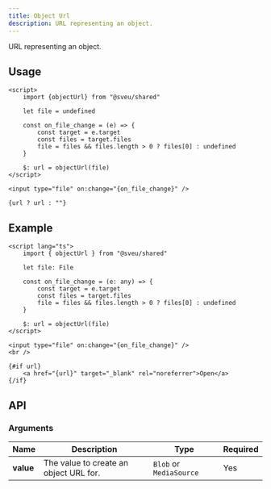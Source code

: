 ```yaml
---
title: Object Url
description: URL representing an object.
---
```


<script>
    import Meta from "$components/meta.svelte"
</script>

<Meta />

URL representing an object.

## Usage

```svelte
<script>
    import {objectUrl} from "@sveu/shared"

    let file = undefined

    const on_file_change = (e) => {
        const target = e.target
        const files = target.files
        file = files && files.length > 0 ? files[0] : undefined
    }

    $: url = objectUrl(file)
</script>

<input type="file" on:change="{on_file_change}" />

{url ? url : ""}
```

## Example

```svelte live ln
<script lang="ts">
    import { objectUrl } from "@sveu/shared"

    let file: File

    const on_file_change = (e: any) => {
        const target = e.target
        const files = target.files
        file = files && files.length > 0 ? files[0] : undefined
    }

    $: url = objectUrl(file)
</script>

<input type="file" on:change="{on_file_change}" />
<br />

{#if url}
    <a href="{url}" target="_blank" rel="noreferrer">Open</a>
{/if}
```

## API

### Arguments

| Name        | Description                            | Type                            | Required|
| ----------- | -------------------------------------- | --------------------------------| --------|
| **value**   | The value to create an object URL for. | `Blob` or `MediaSource`         | Yes     |
